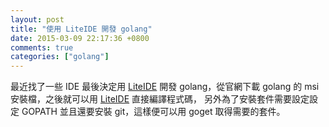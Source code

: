 ```yaml
---
layout: post
title: "使用 LiteIDE 開發 golang"
date: 2015-03-09 22:17:36 +0800
comments: true
categories: ["golang"]
---
```



<!-- more -->

最近找了一些 IDE 最後決定用 [LiteIDE] 開發 golang，從官網下載 golang 的 msi 安裝檔，之後就可以用 [LiteIDE] 直接編譯程式碼，
另外為了安裝套件需要設定設定 GOPATH 並且還要安裝 git，這樣便可以用 goget 取得需要的套件。

[LiteIDE]:https://github.com/visualfc/liteide